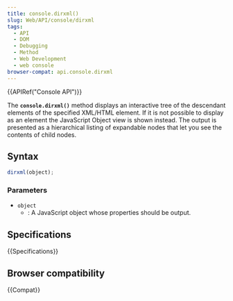 ```yaml
---
title: console.dirxml()
slug: Web/API/console/dirxml
tags:
  - API
  - DOM
  - Debugging
  - Method
  - Web Development
  - web console
browser-compat: api.console.dirxml
---
```

{{APIRef("Console API")}}

The **`console.dirxml()`** method displays an interactive tree of the descendant elements of the specified XML/HTML
element. If it is not possible to display as an element the JavaScript Object view is
shown instead. The output is presented as a hierarchical listing of expandable nodes
that let you see the contents of child nodes.

## Syntax

```js
dirxml(object);
```

### Parameters

- `object`
  - : A JavaScript object whose properties should be output.

## Specifications

{{Specifications}}

## Browser compatibility

{{Compat}}

